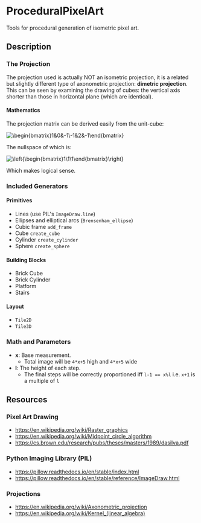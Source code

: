 # ProceduralPixelArt
Tools for procedural generation of isometric pixel art.

## Description
### The Projection
The projection used is actually NOT an isometric projection, it is a related but slightly different type of axonometric projection: **dimetric projection**.  
This can be seen by examining the drawing of cubes: the vertical axis shorter than those in horizontal plane (which are identical).  
#### Mathematics
The projection matrix can be derived easily from the unit-cube:

![\begin{bmatrix}1&0&-1\\-1&2&-1\end{bmatrix}](https://render.githubusercontent.com/render/math?math=%5Cbegin%7Bbmatrix%7D1%260%26-1%5C%5C-%5Cfrac%7B1%7D%7B2%7D%261%26-%5Cfrac%7B1%7D%7B2%7D%5Cend%7Bbmatrix%7D)

The nullspace of which is:

![\left\{\begin{bmatrix}1\\1\\1\end{bmatrix}\right\}](https://render.githubusercontent.com/render/math?math=%5Cleft%5C%7B%5Cbegin%7Bbmatrix%7D1%5C%5C1%5C%5C1%5Cend%7Bbmatrix%7D%5Cright%5C%7D)

Which makes logical sense. 

### Included Generators
#### Primitives
- Lines (use PIL's `ImageDraw.line`)
- Ellipses and elliptical arcs (`Brensenham_ellipse`)
- Cubic frame `add_frame`
- Cube `create_cube`
- Cylinder `create_cylinder`
- Sphere `create_sphere`
#### Building Blocks
- Brick Cube
- Brick Cylinder
- Platform
- Stairs
#### Layout
- `Tile2D`
- `Tile3D`

### Math and Parameters
- **x**: Base measurement.
   - Total image will be `4*x+5` high and `4*x+5` wide
- **l**: The height of each step.
   - The final steps will be correctly proportioned iff `l-1 == x%l` i.e. `x+1` is a multiple of `l`


## Resources
### Pixel Art Drawing
- https://en.wikipedia.org/wiki/Raster_graphics
- https://en.wikipedia.org/wiki/Midpoint_circle_algorithm
- https://cs.brown.edu/research/pubs/theses/masters/1989/dasilva.pdf
### Python Imaging Library (PIL)
- https://pillow.readthedocs.io/en/stable/index.html
- https://pillow.readthedocs.io/en/stable/reference/ImageDraw.html
### Projections
- https://en.wikipedia.org/wiki/Axonometric_projection
- https://en.wikipedia.org/wiki/Kernel_(linear_algebra)

